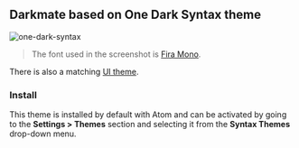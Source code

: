 ## Darkmate based on One Dark Syntax theme

![one-dark-syntax](https://cloud.githubusercontent.com/assets/378023/7783203/49271ef6-0174-11e5-8eb1-d80b8d34a0e3.png)

> The font used in the screenshot is [Fira Mono](https://github.com/mozilla/Fira).

There is also a matching [UI theme](https://atom.io/themes/one-dark-ui).

### Install

This theme is installed by default with Atom and can be activated by going to the __Settings > Themes__ section and selecting it from the __Syntax Themes__ drop-down menu.
